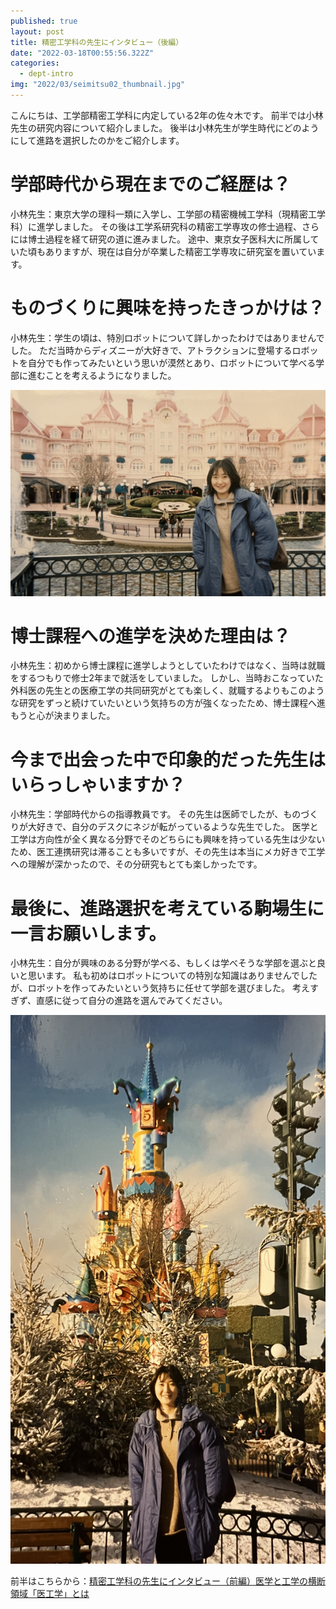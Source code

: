 ```yaml
---
published: true
layout: post
title: 精密工学科の先生にインタビュー（後編）
date: "2022-03-18T00:55:56.322Z"
categories:
  - dept-intro
img: "2022/03/seimitsu02_thumbnail.jpg"
---
```


こんにちは、工学部精密工学科に内定している2年の佐々木です。
前半では小林先生の研究内容について紹介しました。
後半は小林先生が学生時代にどのようにして進路を選択したのかをご紹介します。


# 学部時代から現在までのご経歴は？

小林先生：東京大学の理科一類に入学し、工学部の精密機械工学科（現精密工学科）に進学しました。
その後は工学系研究科の精密工学専攻の修士過程、さらには博士過程を経て研究の道に進みました。
途中、東京女子医科大に所属していた頃もありますが、現在は自分が卒業した精密工学専攻に研究室を置いています。



# ものづくりに興味を持ったきっかけは？

小林先生：学生の頃は、特別ロボットについて詳しかったわけではありませんでした。
ただ当時からディズニーが大好きで、アトラクションに登場するロボットを自分でも作ってみたいという思いが漠然とあり、ロボットについて学べる学部に進むことを考えるようになりました。

![profk01](/assets/images/2022/03/seimitsu02_profk01.jpg)


# 博士課程への進学を決めた理由は？

小林先生：初めから博士課程に進学しようとしていたわけではなく、当時は就職をするつもりで修士2年まで就活をしていました。
しかし、当時おこなっていた外科医の先生との医療工学の共同研究がとても楽しく、就職するよりもこのような研究をずっと続けていたいという気持ちの方が強くなったため、博士課程へ進もうと心が決まりました。



# 今まで出会った中で印象的だった先生はいらっしゃいますか？

小林先生：学部時代からの指導教員です。
その先生は医師でしたが、ものづくりが大好きで、自分のデスクにネジが転がっているような先生でした。
医学と工学は方向性が全く異なる分野でそのどちらにも興味を持っている先生は少ないため、医工連携研究は滞ることも多いですが、その先生は本当にメカ好きで工学への理解が深かったので、その分研究もとても楽しかったです。



# 最後に、進路選択を考えている駒場生に一言お願いします。

小林先生：自分が興味のある分野が学べる、もしくは学べそうな学部を選ぶと良いと思います。
私も初めはロボットについての特別な知識はありませんでしたが、ロボットを作ってみたいという気持ちに任せて学部を選びました。
考えすぎず、直感に従って自分の進路を選んでみてください。


![profk02](/assets/images/2022/03/seimitsu02_profk02.jpg)


前半はこちらから：[精密工学科の先生にインタビュー（前編）医学と工学の横断領域「医工学」とは](/2022/03/17/seimitsu01.html)


